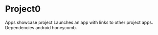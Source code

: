 # Project0
Apps showcase project
Launches an app with links to other project apps.
Dependencies android honeycomb.
